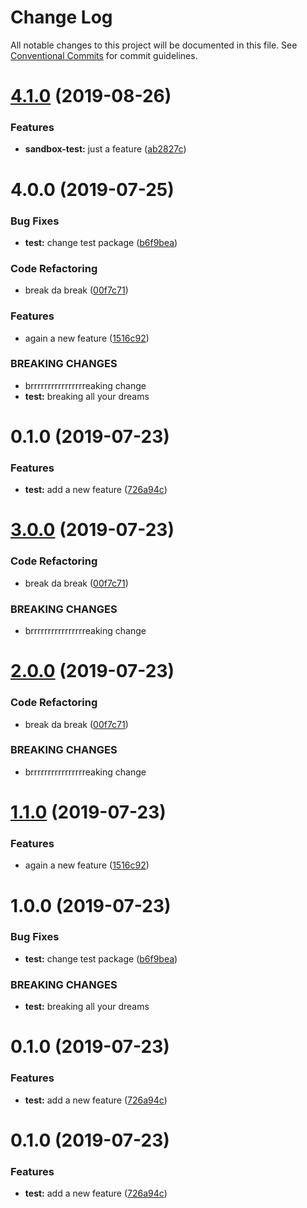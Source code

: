 # Change Log

All notable changes to this project will be documented in this file.
See [Conventional Commits](https://conventionalcommits.org) for commit guidelines.

# [4.1.0](https://github.com/reno-xjb/sandbox/compare/sandbox-test@4.0.0...sandbox-test@4.1.0) (2019-08-26)


### Features

* **sandbox-test:** just a feature ([ab2827c](https://github.com/reno-xjb/sandbox/commit/ab2827c))





# 4.0.0 (2019-07-25)


### Bug Fixes

* **test:** change test package ([b6f9bea](https://github.com/reno-xjb/sandbox/commit/b6f9bea))


### Code Refactoring

* break da break ([00f7c71](https://github.com/reno-xjb/sandbox/commit/00f7c71))


### Features

* again a new feature ([1516c92](https://github.com/reno-xjb/sandbox/commit/1516c92))


### BREAKING CHANGES

* brrrrrrrrrrrrrrrreaking change
* **test:** breaking all your dreams



# 0.1.0 (2019-07-23)


### Features

* **test:** add a new feature ([726a94c](https://github.com/reno-xjb/sandbox/commit/726a94c))





# [3.0.0](https://github.com/reno-xjb/sandbox/compare/test@1.1.0...test@3.0.0) (2019-07-23)


### Code Refactoring

* break da break ([00f7c71](https://github.com/reno-xjb/sandbox/commit/00f7c71))


### BREAKING CHANGES

* brrrrrrrrrrrrrrrreaking change





# [2.0.0](https://github.com/reno-xjb/sandbox/compare/test@1.1.0...test@2.0.0) (2019-07-23)


### Code Refactoring

* break da break ([00f7c71](https://github.com/reno-xjb/sandbox/commit/00f7c71))


### BREAKING CHANGES

* brrrrrrrrrrrrrrrreaking change





# [1.1.0](https://github.com/reno-xjb/sandbox/compare/test@1.0.0...test@1.1.0) (2019-07-23)


### Features

* again a new feature ([1516c92](https://github.com/reno-xjb/sandbox/commit/1516c92))





# 1.0.0 (2019-07-23)


### Bug Fixes

* **test:** change test package ([b6f9bea](https://github.com/reno-xjb/sandbox/commit/b6f9bea))


### BREAKING CHANGES

* **test:** breaking all your dreams



# 0.1.0 (2019-07-23)


### Features

* **test:** add a new feature ([726a94c](https://github.com/reno-xjb/sandbox/commit/726a94c))





# 0.1.0 (2019-07-23)


### Features

* **test:** add a new feature ([726a94c](https://github.com/reno-xjb/sandbox/commit/726a94c))
